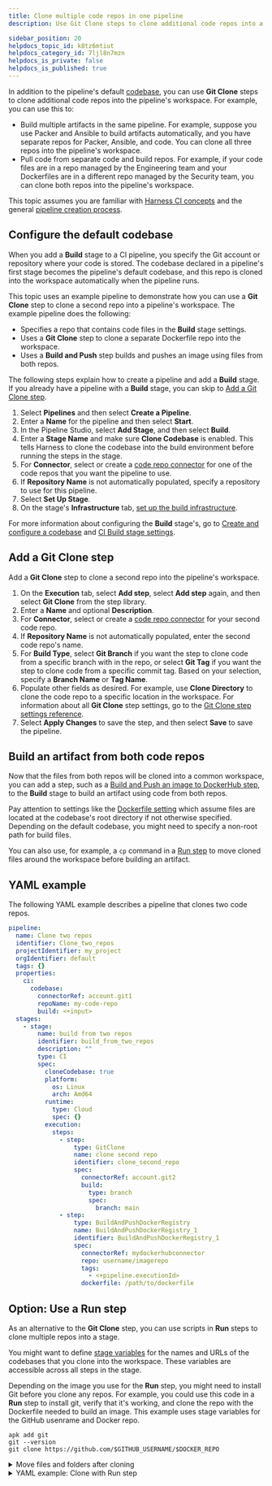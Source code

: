 ```yaml
---
title: Clone multiple code repos in one pipeline
description: Use Git Clone steps to clone additional code repos into a pipeline's workspace.

sidebar_position: 20
helpdocs_topic_id: k8tz6mtiut
helpdocs_category_id: 7ljl8n7mzn
helpdocs_is_private: false
helpdocs_is_published: true
---
```


In addition to the pipeline's default [codebase](./create-and-configure-a-codebase.md), you can use **Git Clone** steps to clone additional code repos into the pipeline's workspace. For example, you can use this to:

* Build multiple artifacts in the same pipeline. For example, suppose you use Packer and Ansible to build artifacts automatically, and you have separate repos for Packer, Ansible, and code. You can clone all three repos into the pipeline's workspace.
* Pull code from separate code and build repos. For example, if your code files are in a repo managed by the Engineering team and your Dockerfiles are in a different repo managed by the Security team, you can clone both repos into the pipeline's workspace.

This topic assumes you are familiar with [Harness CI concepts](../../ci-quickstarts/ci-concepts.md) and the general [pipeline creation process](../prep-ci-pipeline-components.md).

## Configure the default codebase

When you add a **Build** stage to a CI pipeline, you specify the Git account or repository where your code is stored. The codebase declared in a pipeline's first stage becomes the pipeline's default codebase, and this repo is cloned into the workspace automatically when the pipeline runs.

This topic uses an example pipeline to demonstrate how you can use a **Git Clone** step to clone a second repo into a pipeline's workspace. The example pipeline does the following:

* Specifies a repo that contains code files in the **Build** stage settings.
* Uses a **Git Clone** step to clone a separate Dockerfile repo into the workspace.
* Uses a **Build and Push** step builds and pushes an image using files from both repos.

The following steps explain how to create a pipeline and add a **Build** stage. If you already have a pipeline with a **Build** stage, you can skip to [Add a Git Clone step](#add-a-git-clone-step).

1. Select **Pipelines** and then select **Create a Pipeline**.
2. Enter a **Name** for the pipeline and then select **Start**.
3. In the Pipeline Studio, select **Add Stage**, and then select **Build**.
4. Enter a **Stage Name** and make sure **Clone Codebase** is enabled. This tells Harness to clone the codebase into the build environment before running the steps in the stage.
5. For **Connector**, select or create a [code repo connector](./create-and-configure-a-codebase.md#code-repo-connectors) for one of the code repos that you want the pipeline to use.
6. If **Repository Name** is not automatically populated, specify a repository to use for this pipeline.
7. Select **Set Up Stage**.
8. On the stage's **Infrastructure** tab, [set up the build infrastructure](/docs/category/set-up-build-infrastructure).

For more information about configuring the **Build** stage's, go to [Create and configure a codebase](./create-and-configure-a-codebase.md) and [CI Build stage settings](../set-up-build-infrastructure/ci-stage-settings.md).

## Add a Git Clone step

Add a **Git Clone** step to clone a second repo into the pipeline's workspace.

1. On the **Execution** tab, select **Add step**, select **Add step** again, and then select **Git Clone** from the step library.
2. Enter a **Name** and optional **Description**.
3. For **Connector**, select or create a [code repo connector](./create-and-configure-a-codebase.md#code-repo-connectors) for your second code repo.
4. If **Repository Name** is not automatically populated, enter the second code repo's name.
5. For **Build Type**, select **Git Branch** if you want the step to clone code from a specific branch with in the repo, or select **Git Tag** if you want the step to clone code from a specific commit tag. Based on your selection, specify a **Branch Name** or **Tag Name**.
6. Populate other fields as desired. For example, use **Clone Directory** to clone the code repo to a specific location in the workspace. For information about all **Git Clone** step settings, go to the [Git Clone step settings reference](../../ci-technical-reference/ci-git-clone-step.md).
7. Select **Apply Changes** to save the step, and then select **Save** to save the pipeline.

## Build an artifact from both code repos

Now that the files from both repos will be cloned into a common workspace, you can add a step, such as a [Build and Push an image to DockerHub step](/docs/continuous-integration/ci-technical-reference/build-and-push-to-docker-hub-step-settings), to the **Build** stage to build an artifact using code from both repos.

Pay attention to settings like the [Dockerfile setting](/docs/continuous-integration/ci-technical-reference/build-and-push-to-docker-hub-step-settings#dockerfile) which assume files are located at the codebase's root directory if not otherwise specified. Depending on the default codebase, you might need to specify a non-root path for build files.

You can also use, for example, a `cp` command in a [Run step](/docs/continuous-integration/ci-technical-reference/run-step-settings) to move cloned files around the workspace before building an artifact.

## YAML example

The following YAML example describes a pipeline that clones two code repos.

```yaml
pipeline:
  name: Clone two repos
  identifier: Clone_two_repos
  projectIdentifier: my_project
  orgIdentifier: default
  tags: {}
  properties:
    ci:
      codebase:
        connectorRef: account.git1
        repoName: my-code-repo
        build: <+input>
  stages:
    - stage:
        name: build from two repos
        identifier: build_from_two_repos
        description: ""
        type: CI
        spec:
          cloneCodebase: true
          platform:
            os: Linux
            arch: Amd64
          runtime:
            type: Cloud
            spec: {}
          execution:
            steps:
              - step:
                  type: GitClone
                  name: clone second repo
                  identifier: clone_second_repo
                  spec:
                    connectorRef: account.git2
                    build:
                      type: branch
                      spec:
                        branch: main
              - step:
                  type: BuildAndPushDockerRegistry
                  name: BuildAndPushDockerRegistry_1
                  identifier: BuildAndPushDockerRegistry_1
                  spec:
                    connectorRef: mydockerhubconnector
                    repo: username/imagerepo
                    tags:
                      - <+pipeline.executionId>
                    dockerfile: /path/to/dockerfile
```

## Option: Use a Run step

As an alternative to the **Git Clone** step, you can use scripts in **Run** steps to clone multiple repos into a stage.

You might want to define [stage variables](../set-up-build-infrastructure/ci-stage-settings.md#advanced-stage-variables) for the names and URLs of the codebases that you clone into the workspace. These variables are accessible across all steps in the stage.

Depending on the image you use for the **Run** step, you might need to install Git before you clone any repos. For example, you could use this code in a **Run** step to install git, verify that it's working, and clone the repo with the Dockerfile needed to build an image. This example uses stage variables for the GitHub usenrame and Docker repo.

```
apk add git  
git --version  
git clone https://github.com/$GITHUB_USERNAME/$DOCKER_REPO
```

<details>
<summary>Move files and folders after cloning</summary>

Your pipeline's default codebase files are in the root folder, while other codebase files are in subfolders. If you run a `find` or a recursive `ls` in a **Run** step after cloning additional codebases, you see something like this:

```
# Files from default codebase:  
87 info 4/26/2022 10:43:31 AM ./setup-be-service.sh  
88 info 4/26/2022 10:43:31 AM ./default-be-template.json  
89 info 4/26/2022 10:43:31 AM ./core/  
90 info 4/26/2022 10:43:31 AM ./core/src/  
...  
# Files from $DOCKER_REPO codebase:  
146 info 4/26/2022 10:43:31 AM ./myDockerRepo/myBackendService  
147 info 4/26/2022 10:43:31 AM ./myDockerRepo/myBackendService/Dockerfile
```

In this example, you need to copy the DockerFile for the back-end service into the root workspace folder. For example, this `cp` command assumes the DockerFiles are arranged by app repo name in the Docker repo:

```
cp $DOCKER_REPO/$APP_REPO/Dockerfile .
```

Now the Dockerfile is in the correct location to build the image, for example:

```
./setup-backend-service.sh  
./default-be-template.json  
./Dockerfile  
./core/  
...
```

</details>

<details>
<summary>YAML example: Clone with Run step</summary>

```yaml
pipeline:  
    name: build-from-multiple-repos-example  
    identifier: buildfrommultiplereposexample  
    allowStageExecutions: false  
    projectIdentifier: docexampleproject  
    orgIdentifier: wtd  
    description: Git clone, copy Dockerfile from myDockerRepo to workspace root, build image  
    tags: {}  
    properties:  
        ci:  
            codebase:  
                connectorRef: mygithubconnector  
                repoName: myBackendService  
                build: <+input>  
    stages:  
        - stage:  
              name: Build myBackendService  
              identifier: Build_Test_and_Push  
              type: CI  
              spec:  
                  cloneCodebase: true  
                  infrastructure:  
                      type: KubernetesDirect  
                      spec:  
                          connectorRef: mydelegateconnector  
                          namespace: harness-delegate-ng  
                          automountServiceAccountToken: true  
                  execution:  
                      steps:  
                          - step:  
                                type: Run  
                                name: git-clone-and-copy-dockerfile  
                                identifier: echotriggervarscustom  
                                spec:  
                                    connectorRef: mydockerhubconnector  
                                    image: alpine:latest  
                                    shell: Sh  
                                    command: |+  
                                        # Clone Codebase is enabled, which copies all  
                                        # files and folders to the current folder.  
                                        # Before we can build an image, we need to clone the   
                                        # Docker repo and copy the corresponding Dockerfile  
                                        # to the current folder   
  
                                        apk add git  
                                        git --version  
                                        git clone https://github.com/$GITHUB_USERNAME/$DOCKER_REPO  
  
                                        # We now have Docker repo at the current folder:  
                                        find .  
  
                                        # Copy Dockerfile to current folder, where the Docker Build  
                                        # step can find it:  
                                        cp $DOCKER_REPO/$APP_REPO/Dockerfile .  
  
                                    privileged: true  
                          - step:  
                                type: BuildAndPushDockerRegistry  
                                name: build-my-backend-service  
                                identifier: buildmybackendservice  
                                spec:  
                                    connectorRef: mydockerhubconnector  
                                    repo: <+input>  
                                    tags:  
                                        - <+pipeline.sequenceId>  
                                        - latest  
                                    optimize: true  
              variables:  
                  - name: GITHUB_USERNAME  
                    type: Secret  
                    value: msharmadgithubuname  
                  - name: APP_REPO  
                    type: String  
                    value: myBackendService  
                  - name: DOCKER_REPO  
                    type: String  
                    value: myDockerRepo  
              failureStrategies: []
```

</details>
